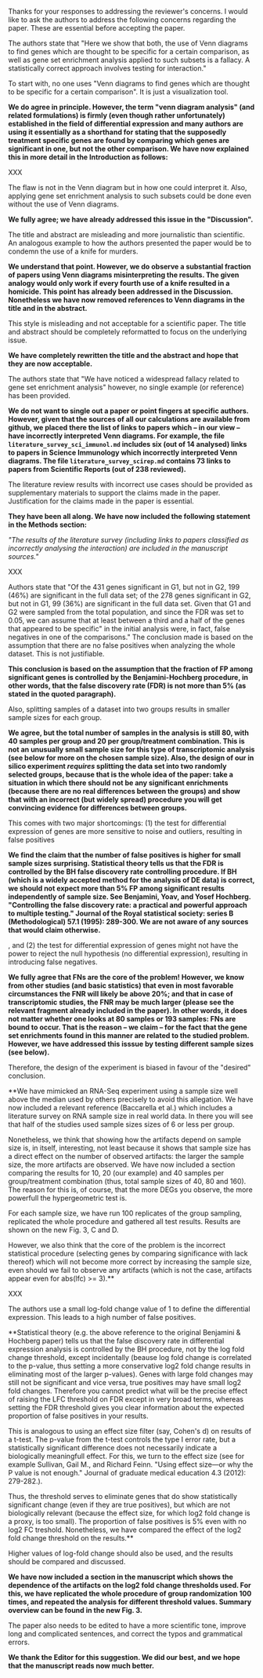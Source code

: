 Thanks for your responses to addressing the reviewer's concerns. I would
like to ask the authors to address the following concerns regarding the
paper. These are essential before accepting the paper.

The authors state that "Here we show that both, the use of Venn diagrams to
find genes which are thought to be specific for a certain comparison, as
well as gene set enrichment analysis applied to such subsets is a fallacy.
A statistically correct approach involves testing for interaction."

To start with, no one uses "Venn diagrams to find genes which are thought to be
specific for a certain comparison". It is just a visualization tool. 

**We do agree in principle. However, the term "venn diagram analysis" (and
related formulations) is firmly (even though rather unfortunately)
established in the field of differential expression and many authors are
using it essentially as a shorthand for stating that the supposedly
treatment specific genes are found by comparing which genes are significant
in one, but not the other comparison. We have now explained this in more
detail in the Introduction as follows:**

XXX


The flaw
is not in the Venn diagram but in how one could interpret it. Also, applying
gene set enrichment analysis to such subsets could be done even without the use
of Venn diagrams. 

**We fully agree; we have already addressed this issue in the
"Discussion".**

The title and abstract are misleading and more journalistic
than scientific.  An analogous example to how the authors presented the paper
would be to condemn the use of a knife for murders. 

**We understand that point. However, we do observe a substantial fraction of
papers using Venn diagrams misinterpreting the results. The given analogy
would only work if every fourth use of a knife resulted in a homicide. This
point has already been addressed in the Discussion. Nonetheless we have now
removed references to Venn diagrams in the title and in the abstract.**

This style is misleading
and not acceptable for a scientific paper. The title and abstract should be
completely reformatted to focus on the underlying issue.

**We have completely rewritten the title and the abstract and hope that
they are now acceptable.**

The authors state that "We have noticed a widespread fallacy related to gene
set enrichment analysis" however, no single example (or reference) has been
provided. 

**We do not want to single out a paper or point fingers at specific
authors.  However, given that the sources of all our calculations are
available from github, we placed there the list of links to papers which –
in our view – have incorrectly interpreted Venn diagrams. For example, the
file `literature_survey_sci_immunol.md` includes six (out of 14 analysed)
links to papers in Science Immunology which incorrectly interpreted Venn
diagrams. The file `literature_survey_scirep.md` contains 73 links to
papers from Scientific Reports (out of 238 reviewed).**

The literature review results with incorrect use cases should be provided as
supplementary materials to support the claims made in the paper. 
Justification
for the claims made in the paper is essential.

**They have been all along. We have now included the following statement in the
Methods section:**

*"The results of the literature survey (including links to papers classified
as incorrectly analysing the interaction) are included in the manuscript
sources."*

XXX

Authors state that "Of the 431 genes significant in G1, but not in G2, 199
(46%) are significant in the full data set; of the 278 genes significant in G2,
but not in G1, 99 (36%) are significant in the full data set. Given that G1 and
G2 were sampled from the total population, and since the FDR was set to 0.05,
we can assume that at least between a third and a half of the genes that
appeared to be specific" in the initial analysis were, in fact, false negatives
in one of the comparisons." The conclusion made is based on the assumption that
there are no false positives when analyzing the whole dataset. 
This is not
justifiable. 

**This conclusion is based on the assumption that the fraction of FP among
significant genes is controlled by the Benjamini-Hochberg procedure, in
other words, that the false discovery rate (FDR) is not more than 5% (as
stated in the quoted paragraph).**

Also, splitting samples of a dataset into two groups results in
smaller sample sizes for each group. 

**We agree, but the total number of samples in the analysis is still 80,
with 40 samples per group and 20 per group/treatment combination. This is
not an unusually small sample size for this type of transcriptomic
analysis (see below for more on the chosen sample size). Also, the design of our in
silico experiment *requires* splitting the data set into two randomly selected groups,
because that is the whole idea of the paper: take a situation in which 
there should not be any significant enrichments (because there are no
real differences between the groups) and show that with an incorrect (but
widely spread) procedure you will get convincing evidence for differences
between groups.**

This comes with two major shortcomings:
(1) the test for differential expression of genes are more sensitive to noise
and outliers, resulting in false positives

**We find the claim that the number of false positives is higher for small
sample sizes surprising. Statistical theory tells us that the FDR is
controlled by the BH false discovery rate controlling procedure.  If BH
(which is a widely accepted method for the analysis of DE data) is correct,
we should not expect more than 5% FP among significant results
independently of sample size.  See Benjamini, Yoav, and Yosef Hochberg.
"Controlling the false discovery rate: a practical and powerful approach to
multiple testing." Journal of the Royal statistical society: series B
(Methodological) 57.1 (1995): 289-300. We are not aware of any sources that
would claim otherwise.**

, and (2) the test for differential
expression of genes might not have the power to reject the null hypothesis (no
differential expression), resulting in introducing false negatives. 

**We fully agree that FNs are the core of the problem! However, we know
from other studies (and basic statistics) that even in most favorable
circumstances the FNR will likely be above 20%; and that in case of transcriptomic
studies, the FNR may be much larger (please see the relevant fragment already
included in the paper). In other words, it does not matter whether one
looks at 80 samples or 193 samples: FNs are bound to occur. That is the
reason – we claim – for the fact that the gene set enrichments found in
this manner are related to the studied problem. However, we have addressed
this isssue by testing different sample sizes (see below).**

Therefore,
the design of the experiment is biased in favour of the "desired" conclusion.

**We have mimicked an RNA-Seq experiment using a sample size
well above the median used by others precisely to avoid this allegation. We
have now included a relevant reference (Baccarella et al.) which includes a
literature survey on RNA sample size in real world data. In there you will
see that half of the studies used sample sizes sizes of 6 or less per
group.

Nonetheless, we think that showing how the artifacts depend on sample size
is, in itself, interesting, not least because it shows that sample size has
a direct effect on the number of observed artifacts: the larger the sample
size, the more artifacts are observed. We have now included a section
comparing the results for 10, 20 (our example) and 40 samples per
group/treatment combination (thus, total sample sizes of 40, 80 and 160).
The reason for this is, of course, that the more DEGs you observe, the more
powerfull the hypergeometric test is.

For each sample size, we have run 100 replicates of the group sampling,
replicated the whole procedure and gathered all test results. Results are
shown on the new Fig. 3, C and D.

However, we also think that the core of the problem is the incorrect
statistical procedure (selecting genes by comparing significance with lack
thereof) which will not become more correct by increasing the sample size,
even should we fail to observe any artifacts (which is not the case,
artifacts appear even for abs(lfc) >= 3).**

XXX

The authors use a small log-fold change value of 1 to define the
differential expression. This leads to a high number of false positives.

**Statistical theory (e.g. the above reference to the original Benjamini &
Hochberg paper) tells us that the false discovery rate in differential
expression analysis is controlled by the BH procedure, not by the log fold
change threshold, except incidentally (beause log fold change is correlated
to the p-value, thus setting a more conservative log2 fold change results
in eliminating most of the larger p-values). Genes with large fold changes
may still not be significant and vice versa, true positives may have small
log2 fold changes. Therefore you cannot predict what will be the precise
effect of raising the LFC threshold on FDR except in very broad terms,
whereas setting the FDR threshold gives you clear information about the
expected proportion of false positives in your results.

This is analogous to using an effect size filter (say, Cohen's d) on
results of a t-test. The p-value from the t-test controls the type I error
rate, but a statistically significant difference does not necessarily
indicate a biologically meaningfull effect. For this, we turn to the effect
size (see for example Sullivan, Gail M., and Richard Feinn. "Using effect
size—or why the P value is not enough." Journal of graduate medical
education 4.3 (2012): 279-282.).

Thus, the threshold serves to eliminate genes that do show statistically
significant change (even if they are true positives), but which are not
biologically relevant (because the effect size, for which log2 fold change
is a proxy, is too small). The proportion of false positives is 5% even with no
log2 FC treshold.  Nonetheless, we have compared the effect of the log2
fold change threshold on the results.**

Higher values of log-fold change should also be used, and the results
should be compared and discussed.

**We have now included a section in the manuscript which shows the
dependence of the artifacts on the log2 fold change thresholds used.
For this, we have replicated the whole procedure of group randomization 100
times, and repeated the analysis for different threshold values. Summary
overview can be found in the new Fig. 3.**


The paper also needs to be edited to have a more scientific tone, improve long and complicated sentences, and correct the typos and grammatical errors.

**We thank the Editor for this suggestion. We did our best, and we hope
that the manuscript reads now much better.**
